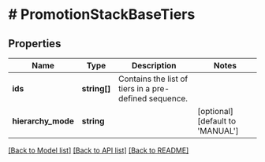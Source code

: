 # # PromotionStackBaseTiers

## Properties

Name | Type | Description | Notes
------------ | ------------- | ------------- | -------------
**ids** | **string[]** | Contains the list of tiers in a pre-defined sequence. |
**hierarchy_mode** | **string** |  | [optional] [default to 'MANUAL']

[[Back to Model list]](../../README.md#models) [[Back to API list]](../../README.md#endpoints) [[Back to README]](../../README.md)
